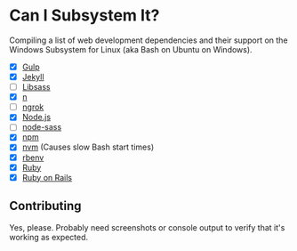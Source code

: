 # Can I Subsystem It?

Compiling a list of web development dependencies and their support on the Windows Subsystem for Linux (aka Bash on Ubuntu on Windows).

- [x] [Gulp](http://gulpjs.com/)
- [x] [Jekyll](http://jekyllrb.com/)
- [ ] [Libsass](http://sass-lang.com/libsass)
- [x] [n](https://github.com/tj/n)
- [ ] [ngrok](https://ngrok.com/)
- [x] [Node.js](https://nodejs.org/en/)
- [ ] [node-sass](https://github.com/sass/node-sass)
- [x] [npm](https://www.npmjs.com/)
- [x] [nvm](https://github.com/creationix/nvm) (Causes slow Bash start times)
- [x] [rbenv](https://github.com/rbenv/rbenv)
- [x] [Ruby](https://www.ruby-lang.org/)
- [x] [Ruby on Rails](http://rubyonrails.org/)

## Contributing

Yes, please. Probably need screenshots or console output to verify that it's working as expected.

